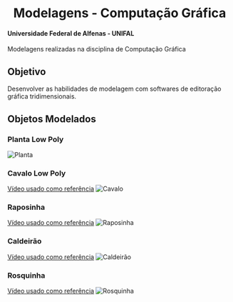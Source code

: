 <div align="center">
<h1> Modelagens - Computação Gráfica </h1>
</div>

#### Universidade Federal de Alfenas - UNIFAL
Modelagens realizadas na disciplina de Computação Gráfica

## Objetivo
Desenvolver as habilidades de modelagem com softwares de editoração gráfica tridimensionais. 

## Objetos Modelados

### Planta Low Poly
![Planta](https://user-images.githubusercontent.com/89847080/221361692-98438b91-1ca7-4abe-8473-a76abe65d9c9.png)

### Cavalo Low Poly
[Vídeo usado como referência](https://www.youtube.com/watch?v=rUA_sFvOZM4)
![Cavalo](https://user-images.githubusercontent.com/89847080/221361742-bddf3269-273c-462c-b362-e58a14a92148.png)

### Raposinha
[Vídeo usado como referência](https://www.youtube.com/watch?v=aMRRNC1J6tU)
![Raposinha](https://user-images.githubusercontent.com/89847080/221361676-7ef8fd5d-d3fe-4a79-9a7d-cc0ceea9d85f.png)

### Caldeirão
[Vídeo usado como referência](https://www.youtube.com/watch?v=D0ogMN_-fEY)
![Caldeirão](https://user-images.githubusercontent.com/89847080/221361713-10cc1eed-3abb-4f7b-9a76-292484633c01.png)

### Rosquinha
[Vídeo usado como referência](https://www.youtube.com/watch?v=Q4eZn3mHhJw&list=PL03DZRohhXEqCnASH55OND6pri_pCSq4J)
![Rosquinha](https://user-images.githubusercontent.com/89847080/221361730-d820b303-750b-4b56-b32c-3aa755ec4638.png)

